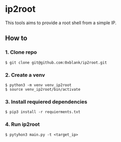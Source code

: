 # ip2root

This tools aims to provide a root shell from a simple IP.

##  How to

### 1. Clone repo

```shell
$ git clone git@github.com:0xblank/ip2root.git
```

### 2. Create a venv

```shell
$ python3 -m venv venv_ip2root
$ source venv_ip2root/bin/activate
```

### 3. Install requiered dependencies

```shell
$ pip3 install -r requierments.txt
```

### 4. Run ip2root

```shell
$ pytyhon3 main.py -t <target_ip>
```